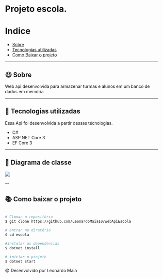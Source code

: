 <h1>
    Projeto escola.
</h1>

# Indice

- [Sobre](#-sobre)
- [Tecnologias utilizadas](#-tecnologias-utilizadas)
- [Como Baixar o projeto](#-como-baixar-o-projeto)

---

## 😃 Sobre

<p>  Web api desenvolvida para armazenar turmas e alunos em um banco de dados em memória
</p>

---

## 🚀 Tecnologias utilizadas

Essa Api foi desenvolvida a partir dessas técnologias.

- C#
- ASP.NET Core 3
- EF Core 3

---

## 📖 Diagrama de classe

<img src="C:\Users\LeonardoMaia\Pictures\classes.PNG">

--

## 📚 Como baixar o projeto

```bash

# Clonar o repositório
$ git clone https://github.com/LeonardoMaia10/webApiEscola

# entrar no diretório
$ cd escola

#instalar as dependencias
$ dotnet install

# iniciar o projeto
$ dotnet start
```

😎 Desenvolvido por Leonardo Maia
